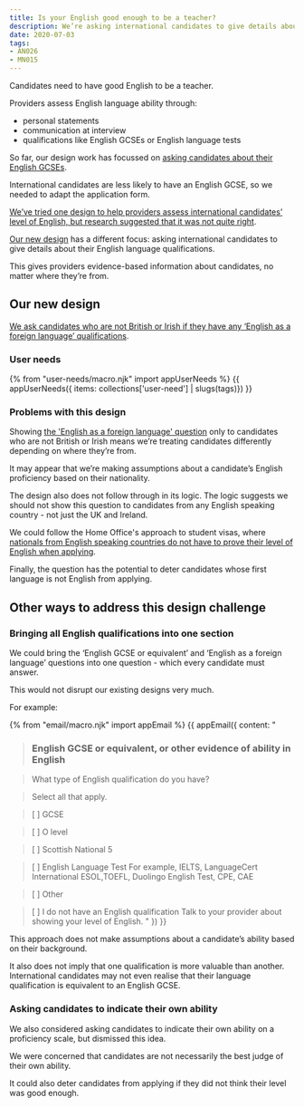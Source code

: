 ```yaml
---
title: Is your English good enough to be a teacher?
description: We’re asking international candidates to give details about their English language qualifications.
date: 2020-07-03
tags:
- AN026
- MN015
---
```


Candidates need to have good English to be a teacher.

Providers assess English language ability through:
* personal statements
* communication at interview
* qualifications like English GCSEs or English language tests

So far, our design work has focussed on [asking candidates about their English GCSEs](/apply-for-teacher-training/structured-data-for-pre-degree-qualifications/#what-english-gcse-did-you-do).

International candidates are less likely to have an English GCSE, so we needed to adapt the application form.

[We’ve tried one design to help providers assess international candidates’ level of English, but research suggested that it was not quite right](/apply-for-teacher-training/international-candidates/#english-language-proficiency).

[Our new design](#our-new-design) has a different focus: asking international candidates to give details about their English language qualifications.

This gives providers evidence-based information about candidates, no matter where they’re from.

## Our new design

[We ask candidates who are not British or Irish if they have any ‘English as a foreign language’ qualifications](/apply-for-teacher-training/international-candidates/#english-as-a-foreign-language).

### User needs

{% from "user-needs/macro.njk" import appUserNeeds %}
{{ appUserNeeds({ items: collections['user-need'] | slugs(tags)}) }}

### Problems with this design

Showing [the 'English as a foreign language' question](/apply-for-teacher-training/international-candidates/#english-as-a-foreign-language) only to candidates who are not British or Irish means we’re treating candidates differently depending on where they’re from.

It may appear that we’re making assumptions about a candidate’s English proficiency based on their nationality.

The design also does not follow through in its logic. The logic suggests we should not show this question to candidates from any English speaking country - not just the UK and Ireland.

We could follow the Home Office's approach to student visas, where [nationals from English speaking countries do not have to prove their level of English when applying](https://www.gov.uk/tier-4-general-visa/knowledge-of-english).

Finally, the question has the potential to deter candidates whose first language is not English from applying.

## Other ways to address this design challenge

### Bringing all English qualifications into one section

We could bring the ‘English GCSE or equivalent’ and ‘English as a foreign language’ questions into one question - which every candidate must answer.

This would not disrupt our existing designs very much.

For example:

{% from "email/macro.njk" import appEmail %}
{{ appEmail({
  content: "

> ### English GCSE or equivalent, or other evidence of ability in English

> What type of English qualification do you have?

> Select all that apply.

> [  ] GCSE

> [  ] O level

> [  ] Scottish National 5

> [  ] English Language Test
>For example, IELTS, LanguageCert International ESOL,TOEFL, Duolingo English Test, CPE,  CAE

> [  ] Other

> [  ] I do not have an English qualification
> Talk to your provider about showing your level of English.
"
}) }}

This approach does not make assumptions about a candidate’s ability based on their background.

It also does not imply that one qualification is more valuable than another. International candidates may not even realise that their language qualification is equivalent to an English GCSE.

### Asking candidates to indicate their own ability

We also considered asking candidates to indicate their own ability on a proficiency scale, but dismissed this idea.

We were concerned that candidates are not necessarily the best judge of their own ability.

It could also deter candidates from applying if they did not think their level was good enough.
